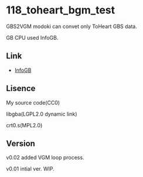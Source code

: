 # 118_toheart_bgm_test

GBS2VGM modoki can convet only ToHeart GBS data.

GB CPU used InfoGB.

## Link

- [InfoGB](https://github.com/jay-kumogata/InfoGB)

## Lisence

My source code(CC0)

libgba(LGPL2.0 dynamic link)

crt0.s(MPL2.0)

## Version

v0.02 added VGM loop process.

v0.01 intial ver. WIP.
